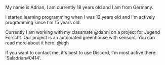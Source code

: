 My name is Adrian, I am currently 18 years old and I am from Germany.

I started learning programming when I was 12 years old and I'm actively programming since I'm 15 years old.

Currently I am working with my classmate @danni on a project for Jugend Forscht. Our project is an automated greenhouse with sensors.
You can read more about it here: @agh

If you want to contact me, it's best to use Discord, I'm most active there: 'Saladrian#0414'.
